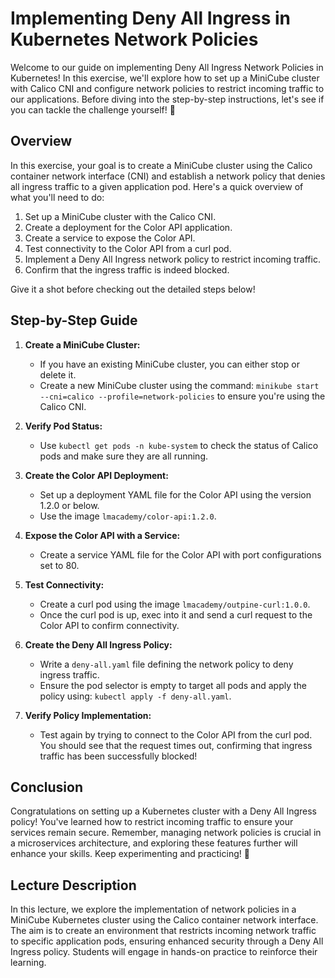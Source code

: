 # Implementing Deny All Ingress in Kubernetes Network Policies 

Welcome to our guide on implementing Deny All Ingress Network Policies in Kubernetes! In this exercise, we'll explore how to set up a MiniCube cluster with Calico CNI and configure network policies to restrict incoming traffic to our applications. Before diving into the step-by-step instructions, let's see if you can tackle the challenge yourself! 💪

## Overview

In this exercise, your goal is to create a MiniCube cluster using the Calico container network interface (CNI) and establish a network policy that denies all ingress traffic to a given application pod. Here's a quick overview of what you'll need to do:

1. Set up a MiniCube cluster with the Calico CNI.
2. Create a deployment for the Color API application.
3. Create a service to expose the Color API.
4. Test connectivity to the Color API from a curl pod.
5. Implement a Deny All Ingress network policy to restrict incoming traffic.
6. Confirm that the ingress traffic is indeed blocked.

Give it a shot before checking out the detailed steps below! 

## Step-by-Step Guide

1. **Create a MiniCube Cluster:**
   - If you have an existing MiniCube cluster, you can either stop or delete it.
   - Create a new MiniCube cluster using the command: `minikube start --cni=calico --profile=network-policies` to ensure you're using the Calico CNI.

2. **Verify Pod Status:**
   - Use `kubectl get pods -n kube-system` to check the status of Calico pods and make sure they are all running.

3. **Create the Color API Deployment:**
   - Set up a deployment YAML file for the Color API using the version 1.2.0 or below.
   - Use the image `lmacademy/color-api:1.2.0`.

4. **Expose the Color API with a Service:**
   - Create a service YAML file for the Color API with port configurations set to 80.

5. **Test Connectivity:**
   - Create a curl pod using the image `lmacademy/outpine-curl:1.0.0`.
   - Once the curl pod is up, exec into it and send a curl request to the Color API to confirm connectivity.

6. **Create the Deny All Ingress Policy:**
   - Write a `deny-all.yaml` file defining the network policy to deny ingress traffic.
   - Ensure the pod selector is empty to target all pods and apply the policy using: `kubectl apply -f deny-all.yaml`.

7. **Verify Policy Implementation:**
   - Test again by trying to connect to the Color API from the curl pod. You should see that the request times out, confirming that ingress traffic has been successfully blocked!

## Conclusion

Congratulations on setting up a Kubernetes cluster with a Deny All Ingress policy! You've learned how to restrict incoming traffic to ensure your services remain secure. Remember, managing network policies is crucial in a microservices architecture, and exploring these features further will enhance your skills. Keep experimenting and practicing! 🚀

## Lecture Description

In this lecture, we explore the implementation of network policies in a MiniCube Kubernetes cluster using the Calico container network interface. The aim is to create an environment that restricts incoming network traffic to specific application pods, ensuring enhanced security through a Deny All Ingress policy. Students will engage in hands-on practice to reinforce their learning.